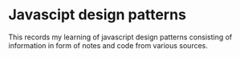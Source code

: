 # Javascipt design patterns

This records my learning of javascript design patterns consisting of information in form of notes and code from various sources.